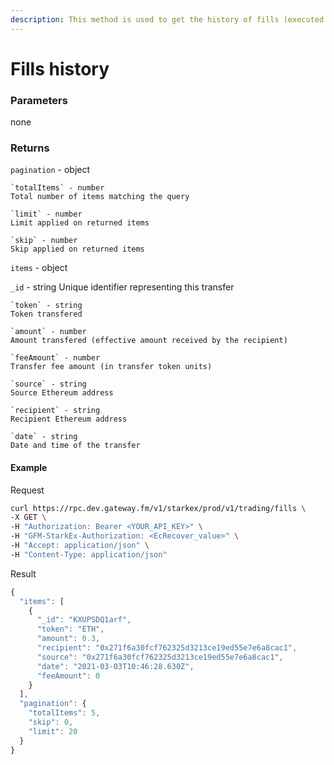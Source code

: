```yaml
---
description: This method is used to get the history of fills (executed trades) for the authenticated user
---
```

# Fills history

### **Parameters**
none

### **Returns**
`pagination` - object

    `totalItems` - number
    Total number of items matching the query
    
    `limit` - number
    Limit applied on returned items
    
    `skip` - number
    Skip applied on returned items

`items` - object

`_id` - string
Unique identifier representing this transfer

    `token` - string
    Token transfered
    
    `amount` - number
    Amount transfered (effective amount received by the recipient)
    
    `feeAmount` - number
    Transfer fee amount (in transfer token units)
    
    `source` - string
    Source Ethereum address
    
    `recipient` - string
    Recipient Ethereum address
    
    `date` - string
    Date and time of the transfer

#### **Example**

Request

```bash
curl https://rpc.dev.gateway.fm/v1/starkex/prod/v1/trading/fills \
-X GET \
-H "Authorization: Bearer <YOUR_API_KEY>" \
-H "GFM-StarkEx-Authorization: <EcRecover_value>" \
-H "Accept: application/json" \
-H "Content-Type: application/json"
```


Result

```javascript
{
  "items": [
    {
      "_id": "KXUPSDQ1arf",
      "token": "ETH",
      "amount": 0.3,
      "recipient": "0x271f6a30fcf762325d3213ce19ed55e7e6a8cac1",
      "source": "0x271f6a30fcf762325d3213ce19ed55e7e6a8cac1",
      "date": "2021-03-03T10:46:28.630Z",
      "feeAmount": 0
    }
  ],
  "pagination": {
    "totalItems": 5,
    "skip": 0,
    "limit": 20
  }
}
```